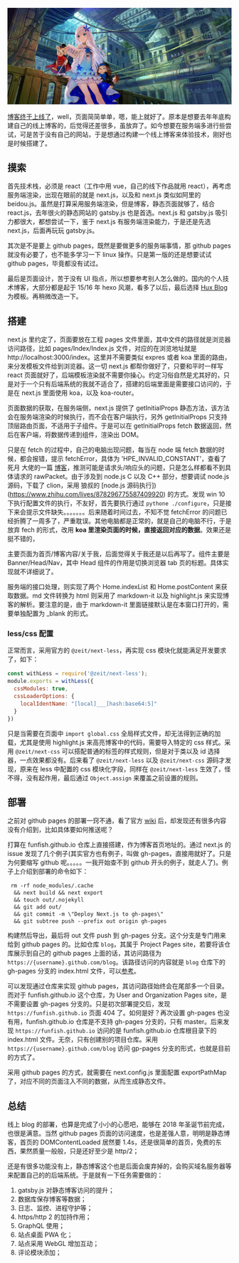 ![](https://github.com/funfish/blog/raw/master/images/pixiv-古代地下都市.jpg)


[博客终于上线了](https://funfish.github.io/blog-sys)，well，页面简简单单，嗯，能上就好了。原本是想要去年年底构建自己的线上博客的，后觉得还差很多，虽放弃了。如今想要在服务端多进行些尝试，可是苦于没有自己的网站，于是想通过构建一个线上博客来体验技术，刚好也是时候搭建了。

## 摸索
首先技术栈，必须是 react（工作中用 vue，自己的线下作品就用 react），再考虑服务端渲染，出现在眼前的就是 next.js，以及和 next.js 类似如阿里的 beidou.js。虽然是打算采用服务端渲染，但是博客，静态页面就够了，结合 react.js，去年很火的静态网站的 gatsby.js 也是首选。next.js 和 gatsby.js 吸引力都很大，都想尝试一下，鉴于 next.js 有服务端渲染能力，于是还是先选 next.js，后面再玩玩 gatsby.js。

其次是不是要上 github pages，既然是要做更多的服务端事情，那 github pages 就没有必要了，也不能多学习一下 linux 操作。只是第一版的还是想要试试 github pages，毕竟都没有试过。

最后是页面设计，苦于没有 UI 指点，所以想要参考别人怎么做的。国内的个人技术博客，大部分都是起于 15/16 年 hexo 风潮，看多了以后，最后选择 [Hux Blog](https://huangxuan.me/) 为模板。再稍微改造一下。

## 搭建
next.js 里约定了，页面要放在工程 pages 文件里面，其中文件的路径就是浏览器访问路径，比如 pages/Index/Index.js 文件，对应的在浏览地址就是 http://localhost:3000/index。这里并不需要类似 expres 或者 koa 里面的路由，来分发模板文件给到浏览器。这一切 next.js 都帮你做好了，只要和平时一样写 react 页面就好了，后端模板渲染就不需要你操心。约定习俗自然是尤其好的，只是对于一个只有后端系统的我就不适合了，搭建的后端里面是需要接口访问的，于是在 next.js 里面使用 koa，以及 koa-router。

页面数据的获取，在服务端侧，next.js 提供了 getInitialProps 静态方法，该方法会在服务端渲染的时候执行，而不会在客户端执行，另外 getInitialProps 只支持顶层路由页面，不适用于子组件。于是可以在 getInitialProps fetch 数据返回，然后在客户端，将数据传递到组件，渲染出 DOM。

只是在 fetch 的过程中，自己的电脑出现问题，每当在 node 端 fetch 数据的时候，都会报错，提示 fetchError，具体为 'HPE_INVALID_CONSTANT'，查看了 死月 大佬的一篇 [博客](https://zhuanlan.zhihu.com/p/31966196)，推测可能是请求头/响应头的问题，只是怎么样都看不到具体请求的 rawPacket。由于涉及到 node.js C 以及 C++ 部分，想要调试 node.js 源码，下载了 clion，采用 狼叔的 [node.js 源码执行])(https://www.zhihu.com/lives/878296775587409920) 的方式。发现 win 10 下执行配置文件的执行，不友好，首先要执行通过 `pythone ./configure`，只是接下来会提示文件缺失。。。。。。。后来随着时间过去，不知不觉 fetchError 的问题已经折腾了一周多了，严重耽误。其他电脑都是正常的，就是自己的电脑不行，于是放弃 fech 的形式，改用 **koa 里渲染页面的时候，直接返回对应的数据**。效果还是挺不错的，

主要页面为首页/博客内容/关于我，后面觉得关于我还是以后再写了。组件主要是 Banner/Head/Nav，其中 Head 组件的作用是切换浏览器 tab 页的标题。具体实现就不详细说了。

服务端的接口处理，则实现了两个 Home.indexList 和 Home.postContent 来获取数据。md 文件转换为 html 则采用了 markdown-it 以及 highlight.js 来实现博客的解析。要注意的是，由于 markdown-it 里面链接默认是在本窗口打开的，需要单独配置为 _blank 的形式。

### less/css 配置
正常而言，采用官方的 `@zeit/next-less`，再实现 css 模块化就能满足开发要求了，如下：

```javascript
const withLess = require('@zeit/next-less');
module.exports = withLess({
  cssModules: true,
  cssLoaderOptions: {
    localIdentName: "[local]___[hash:base64:5]"
  }
})
```

只是当需要在页面中 `import global.css` 全局样式文件，却无法得到正确的加载，尤其是使用 highlight.js 来高亮博客中的代码，需要导入特定的 css 样式。采用 `@zeit/next-css` 可以搭配普通的标签的样式规则，但是对于类以及 id 选择器，一点效果都没有。后来看了 `@zeit/next-less` 以及 `@zeit/next-css` 源码才发现，原来在 less 中配置的 css 模块化字段，同样在 `@zeit/next-less` 生效了，怪不得，没有起作用，最后通过 `Object.assign` 来覆盖之前设置的规则。

## 部署
之前对 github pages 的部署一窍不通，看了官方 [wiki](https://github.com/zeit/next.js/wiki/Deploying-a-Next.js-app-into-GitHub-Pages) 后，却发现还有很多内容没有介绍到，比如具体要如何推送呢？

打算在 funfish.github.io 仓库上直接搭建，作为博客首页地址的。通过 next.js 的 issue 发现了几个例子(其实官方也有例子，叫做 gh-pages，直接用就好了。只是为何要缩写 github 呢。。。。。一我开始查不到 github 开头的例子，就走人了)。例子上介绍到部署的命令如下：

```
 rm -rf node_modules/.cache 
  && next build && next export 
  && touch out/.nojekyll 
  && git add out/ 
  && git commit -m \"Deploy Next.js to gh-pages\" 
  && git subtree push --prefix out origin gh-pages
```

构建然后导出，最后将 out 文件 push 到 gh-pages 分支。这个分支是专门用来给到 github pages 的。比如仓库 `blog`，其属于 Project Pages site，若要将该仓库展示到自己的 github pages 上面的话，其访问路径为 `https://{username}.github.com/blog`。该路径访问的内容就是 `blog` 仓库下的 gh-pages 分支的 index.html 文件，可以[参考](https://gist.github.com/cobyism/4730490)。

可以发现通过仓库来实现 github pages，其访问路径始终会在尾部多一个目录。而对于 funfish.github.io 这个仓库，为 User and Organization Pages site，是不需要设置 gh-pages 分支的。只是初次部署提交后，发现 `https://funfish.github.io` 页面 404 了。如何是好？再次设置 gh-pages 也没有用，funfish.github.io 仓库是不支持 gh-pages 分支的，只有 master。后来发现 `https://funfish.github.io` 访问的是 funfish.github.io 仓库根目录下的 index.html 文件。无奈，只有创建别的项目仓库。采用 `https://{username}.github.com/blog` 访问 gp-pages 分支的形式，也就是目前的方式了。

采用 github pages 的方式，就需要在 next.config.js 里面配置 exportPathMap 了，对应不同的页面注入不同的数据，从而生成静态文件。

## 总结
线上 blog 的部署，也算是完成了小小的心愿吧，能够在 2018 年圣诞节前完成，也很是满意。当然 github pages 页面的访问速度，也是差强人意，明明是静态博客，首页的 DOMContentLoaded 居然要 1.4s，还是很简单的首页，免费的东西，果然质量一般般，只是还好至少是 http/2；

还是有很多功能没有上，静态博客这个也是后面会废弃掉的，会购买域名服务器等来配置自己的的后端系统。于是就有一下任务需要做的：

1. gatsby.js 对静态博客访问的提升；
2. 数据库保存博客等数据；
3. 日志、监控、进程守护等；
4. https/http 2 的加持作用；
5. GraphQL 使用；
6. 站点桌面 PWA 化；
7. 站点采用 WebGL 增加互动；
8. 评论模块添加；